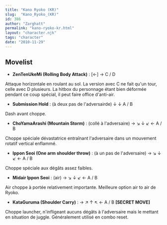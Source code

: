 ```yaml
---
title: "Kano Ryoko (KR)"
slug:  "Kano_Ryoko_(KR)"
id: 386
author: "Zarghatt"
permalink: "kano-ryoko-kr.html"
layout: "character.njk"
tags: "character"
date: "2010-11-29"
---
```


## Movelist

- **ZenTenUkeMi (Rolling Body Attack)** : \[←\] → C / D

Attaque horizontale en roulant au sol. La version avec C ne fait qu'un
tour, celle avec D plusieurs. La hitbox du personnage étant bien
déformée pendant ce coup spécial, il peut faire office d'anti-air.

- **Submission Hold** : (à deux pas de l'adversairde) ↓ ↓ A / B

Dash avant choppe.

- **ChoYamaArashi (Mountain Storm)** : (collé à l'adversaire) → ↘ ↓ ↙ ←
  A / B

Choppe spéciale dévastatrice entraînant l'adversaire dans un mouvement
rotatif vertical enflammé.

- **Ippon Seoi (One arm shoulder throw)** : (à un pas de l'adversaire) →
  ↘ ↓ ↙ ← A / B

Choppe spéciale aux dégâts assez faibles.

- **Midair Ippon Seoi** : (air) → ↘ ↓ ↙ ← A / B

Air choppe à portée relativement importante. Meilleure option air to air
de Ryoko.

- **KataGuruma (Shoulder Carry)** : → ↗ ↑ ↖ ← A / B **\[SECRET MOVE\]**

Choppe launcher, n'infligeant aucuns dégâts à l'adversaire mais le
mettant en situation de juggle. Généralement utilisé en combo reset.

